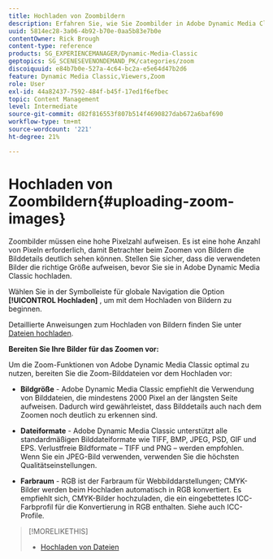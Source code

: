 ```yaml
---
title: Hochladen von Zoombildern
description: Erfahren Sie, wie Sie Zoombilder in Adobe Dynamic Media Classic hochladen.
uuid: 5814ec28-3a06-4b92-b70e-0aa5b83e7b0e
contentOwner: Rick Brough
content-type: reference
products: SG_EXPERIENCEMANAGER/Dynamic-Media-Classic
geptopics: SG_SCENESEVENONDEMAND_PK/categories/zoom
discoiquuid: e84b7b0e-527a-4c64-bc2a-e5e64d47b2d6
feature: Dynamic Media Classic,Viewers,Zoom
role: User
exl-id: 44a82437-7592-484f-b45f-17ed1f6efbec
topic: Content Management
level: Intermediate
source-git-commit: d82f816553f807b514f4690827dab672a6baf690
workflow-type: tm+mt
source-wordcount: '221'
ht-degree: 21%

---
```


# Hochladen von Zoombildern{#uploading-zoom-images}

Zoombilder müssen eine hohe Pixelzahl aufweisen. Es ist eine hohe Anzahl von Pixeln erforderlich, damit Betrachter beim Zoomen von Bildern die Bilddetails deutlich sehen können. Stellen Sie sicher, dass die verwendeten Bilder die richtige Größe aufweisen, bevor Sie sie in Adobe Dynamic Media Classic hochladen.

Wählen Sie in der Symbolleiste für globale Navigation die Option **[!UICONTROL Hochladen]** , um mit dem Hochladen von Bildern zu beginnen.

Detaillierte Anweisungen zum Hochladen von Bildern finden Sie unter [Dateien hochladen](uploading-files.md#uploading_files).

**Bereiten Sie Ihre Bilder für das Zoomen vor:**

Um die Zoom-Funktionen von Adobe Dynamic Media Classic optimal zu nutzen, bereiten Sie die Zoom-Bilddateien vor dem Hochladen vor:

* **Bildgröße** - Adobe Dynamic Media Classic empfiehlt die Verwendung von Bilddateien, die mindestens 2000 Pixel an der längsten Seite aufweisen. Dadurch wird gewährleistet, dass Bilddetails auch nach dem Zoomen noch deutlich zu erkennen sind.

* **Dateiformate** - Adobe Dynamic Media Classic unterstützt alle standardmäßigen Bilddateiformate wie TIFF, BMP, JPEG, PSD, GIF und EPS. Verlustfreie Bildformate – TIFF und PNG – werden empfohlen. Wenn Sie ein JPEG-Bild verwenden, verwenden Sie die höchsten Qualitätseinstellungen.

* **Farbraum** - RGB ist der Farbraum für Webbilddarstellungen; CMYK-Bilder werden beim Hochladen automatisch in RGB konvertiert. Es empfiehlt sich, CMYK-Bilder hochzuladen, die ein eingebettetes ICC-Farbprofil für die Konvertierung in RGB enthalten. Siehe auch ICC-Profile.

>[!MORELIKETHIS]
>
>* [Hochladen von Dateien](uploading-files.md#uploading_files)
